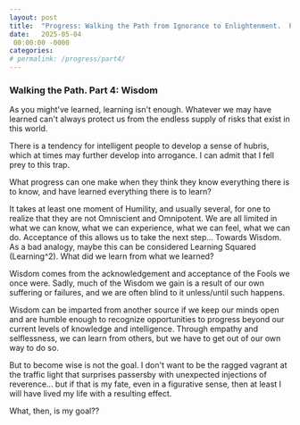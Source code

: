```yaml
---
layout: post
title:  "Progress: Walking the Path from Ignorance to Enlightenment.  Part 4"
date:   2025-05-04
 00:00:00 -0000
categories: 
# permalink: /progress/part4/
---
```

### Walking the Path.  Part 4: Wisdom

As you might've learned, learning isn't enough.  Whatever we may have learned can't always protect us from the endless supply of risks that exist in this world.

There is a tendency for intelligent people to develop a sense of hubris, which at times may further develop into arrogance.  I can admit that I fell prey to this trap.

What progress can one make when they think they know everything there is to know, and have learned everything there is to learn?

It takes at least one moment of Humility, and usually several, for one to realize that they are not Omniscient and Omnipotent.  We are all limited in what we can know, what we can experience, what we can feel, what we can do.  Acceptance of this allows us to take the next step...  Towards Wisdom.  As a bad analogy, maybe this can be considered Learning Squared (Learning^2).  What did we learn from what we learned?

Wisdom comes from the acknowledgement and acceptance of the Fools we once were.  Sadly, much of the Wisdom we gain is a result of our own suffering or failures, and we are often blind to it unless/until such happens.

Wisdom can be imparted from another source if we keep our minds open and are humble enough to recognize opportunities to progress beyond our current levels of knowledge and intelligence.  Through empathy and selflessness, we can learn from others, but we have to get out of our own way to do so.

But to become wise is not the goal.  I don't want to be the ragged vagrant at the traffic light that surprises passersby with unexpected injections of reverence...  but if that is my fate, even in a figurative sense, then at least I will have lived my life with a resulting effect.

What, then, is my goal??